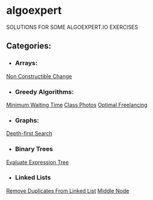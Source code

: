 # algoexpert
SOLUTIONS FOR SOME ALGOEXPERT.IO EXERCISES

## Categories:
- ### Arrays:
[Non Constructible Change](https://github.com/vito2005/algoexpert/tree/main/src/NonConstructibleChange)

- ### Greedy Algorithms:
[Minimum Waiting Time](https://github.com/vito2005/algoexpert/tree/main/src/MinimumWaitingTime)
[Class Photos](https://github.com/vito2005/algoexpert/tree/main/src/ClassPhotos)
[Optimal Freelancing](https://github.com/vito2005/algoexpert/tree/main/src/OptimalFreelancing)

- ### Graphs:
[Depth-first Search](https://github.com/vito2005/algoexpert/tree/main/src/Depth-firstSearch)

- ### Binary Trees
[Evaluate Expression Tree](https://github.com/vito2005/algoexpert/tree/main/src/EvaluateExpressionTree)

- ### Linked Lists
[Remove Duplicates From Linked List](https://github.com/vito2005/algoexpert/tree/main/src/RemoveDuplicatesFromLinkedList)
[Middle Node](https://github.com/vito2005/algoexpert/tree/main/src/MiddleNode)